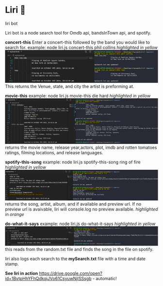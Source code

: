 # Liri :robot:
liri bot



Liri bot is a node search tool for Omdb api, bandsInTown api, and spotify. 

**concert-this**
Enter a concert-this followed by the band you would like to search for.
example: node liri.js concert-this phil collins
*highlighted in yellow*
![concert-this](https://github.com/MattRoger/Liri/blob/master/liri/concert-this.png?raw=true)
This returns the Venue, state, and city the artist is preforming at.

**movie-this**
example: node liri.js movie-this die hard
*highlighted in yellow*
![movie-this](https://github.com/MattRoger/Liri/blob/master/liri/movie-this.png?raw=true)
returns the movie name, release year,actors, plot, imdb and rotten tomatoes ratings, filming locations, and release languages. 

**spotify-this-song**
example: node liri.js spotify-this-song ring of fire
*highlighted in yellow*
![spotify-this](https://github.com/MattRoger/Liri/blob/master/liri/spotitfy-this.png?raw=true)
returns the song, artist, album, and if available and preview url. 
If no preview url is avaivable, liri will console.log no preview available.
*highlighted in orange*

**do-what-it-says**
example: node liri.js do-what-it-says
*highlighted in yellow*
![do-what-it-says-this](https://github.com/MattRoger/Liri/blob/master/liri/do-what-it-says.png?raw=true)
this reads from the random.txt file and finds the song in the file on spotify.

liri also logs each search to the **mySearch.txt** file with a time and date stamp. 

**See liri in action**
https://drive.google.com/open?id=1BvtpHhYFhQdkqiJVo61CsyuwNjISSsgb - automatic!

